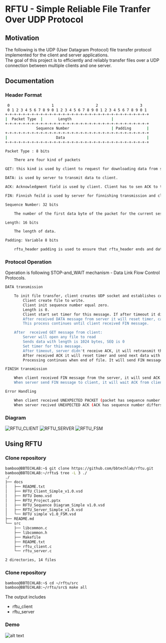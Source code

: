 #	RFTU - Simple Reliable File Tranfer Over UDP Protocol #

## Motivation ##

The following is the UDP (User Datagram Protocol) file transfer protocol implemented for the client and server applications.  
The goal of this project is to efficiently and reliably transfer files over a UDP connection between multiple clients and one server.

## Documentation ##
### Header Format ###
```sh
 0                   1                   2                   3  
 0 1 2 3 4 5 6 7 8 9 0 1 2 3 4 5 6 7 8 9 0 1 2 3 4 5 6 7 8 9 0 1
+-+-+-+-+-+-+-+-+-+-+-+-+-+-+-+-+-+-+-+-+-+-+-+-+-+-+-+-+-+-+-+-+
|  Packet Type  |       Length                  | 
+-+-+-+-+-+-+-+-+-+-+-+-+-+-+-+-+-+-+-+-+-+-+-+-+-+-+-+-+-+-+-+-+
              Sequence Number                   | Padding       |
+-+-+-+-+-+-+-+-+-+-+-+-+-+-+-+-+-+-+-+-+-+-+-+-+-+-+-+-+-+-+-+-+
|                      Data                                     |
+-+-+-+-+-+-+-+-+-+-+-+-+-+-+-+-+-+-+-+-+-+-+-+-+-+-+-+-+-+-+-+-+

Packet Type : 8 bits

	There are four kind of packets

GET: this kind is used by client to request for downloading data from server.

DATA: is used by server to transmit data to client.

ACK: Acknowledgment field is used by client. Client has to sen ACK to the server when received packet data successfully.

FIN: Finnish feild is used by server for finnishing transmission and closing file. When client received FIN it will release resource,close file and connection.

Sequence Number: 32 bits

	The number of the first data byte of the packet for the current session.

Length: 16 bits 

	The length of data.

Padding: Variable 8 bits 

	rftu_header padding is used to ensure that rftu_header ends and data begins on 32 bit boundary. The padding is composed of zeros.
```
### Protocol Operation ###
Operation is following STOP-and_WAIT mechanism - Data Link Flow Control Protocols.
```sh
DATA transmission

	To init file transfer, client creates UDP socket and establishes connection to the server. It sends GET message to request downloading any file from server.
		Client create file to write.
		Client init sequence number equal zero.
		Length is 0.
		Client start set timer for this message. If after timeout it didn't receive any DATA message from server, it will retransmit GET message again.
		After received DATA message from server it will reset timer, calculate sequence number and send ACK with next sequence number to server.
		This process continues until client received FIN message.

	After  received GET message from client:
		Server will open any file to read 
		Sends data with length is 1024 bytes, SEQ is 0
		Set timer for this message.
		After timeout, server didn't receive ACK, it will retransmit this message again with RETRY times.
		After received ACK it will reset timer and send next data with next sequence number.
		Processing continues when end of file. It will send FIN message to client.

FINISH transmission

	When client received FIN message from the server, it will send ACK to server, wait for times (server's timeout is added by RTT) to close connection to server (reslease resource, reset timer, close file and close socket).
	When server send FIN message to client, it will wait ACK from client to close connection with current client (relesae resource, reset timer and close file). If it didn't receive ACK after timeout, it will retransmit FIN immediately.

Error Handling

	When client received UNEXPECTED PACKET (packet has sequence number differs to current sequence or data of this packet differs to Length or duplicate packet) it will discard that packets and waiting.
	When server recived UNEXPECTED ACK (ACK has sequence number differs to next sequence of server side). It will retransmit data again with previous sequence number immediately.
```
### Diagram ###
![RFTU_CLIENT](https://github.com/bbtechlab/openproject.github.io/tree/master/rftu/docs/RFTU_CLIENT_v1.0.jpg)
![RFTU_SERVER](https://github.com/bbtechlab/openproject.github.io/tree/master/rftu/docs/RFTU_SERVER_v1.0.jpg)
![RFTU_FSM](https://github.com/bbtechlab/openproject.github.io/tree/master/rftu/docs/RFTU_FSM_v1.0.jpg)

## Using RFTU ## 
### Clone repository ###
```sh
bamboo@BBTECHLAB:~$ git clone https://github.com/bbtechlab/rftu.git
bamboo@BBTECHLAB:~/rftu$ tree -L 3 ./
./
├── docs
│   ├── README.txt
│   ├── RFTU_Client_Simple_v1.0.vsd
│   ├── RFTU Demo.vsd
│   ├── RFTU_Project.pptx
│   ├── RFTU_Sequence Diagram_Simple v1.0.vsd
│   ├── RFTU_Server_Simple_v1.0.vsd
│   └── RFTU simple v1.0_FSM.vsd
├── README.md
└── src
    ├── libcommon.c
    ├── libcommon.h
    ├── Makefile
    ├── README.txt
    ├── rftu_client.c
    └── rftu_server.c

2 directories, 14 files
```  
### Clone repository ###
```sh
bamboo@BBTECHLAB:~$ cd ~/rftu/src
bamboo@BBTECHLAB:~/rftu/src$ make all
```
The output includes
- rftu_client
- rftu_server
### Demo ###
![alt text](https://github.com/bbtechlab/rftu/blob/master/docs/RFTU_DEMO_v1.0.jpg)
